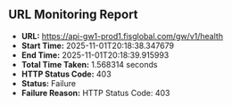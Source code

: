 ## URL Monitoring Report

- **URL:** https://api-gw1-prod1.fisglobal.com/gw/v1/health
- **Start Time:** 2025-11-01T20:18:38.347679
- **End Time:** 2025-11-01T20:18:39.915993
- **Total Time Taken:** 1.568314 seconds
- **HTTP Status Code:** 403
- **Status:** Failure
- **Failure Reason:** HTTP Status Code: 403
